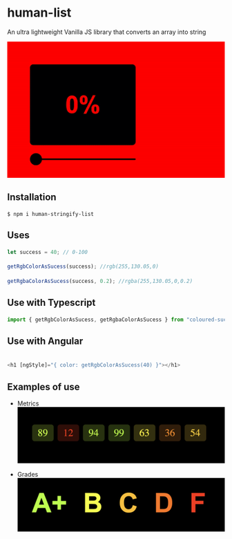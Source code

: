 # human-list

An ultra lightweight Vanilla JS library that converts an array into string

![Example of Coloured Success](doc/example.gif)

## Installation

```
$ npm i human-stringify-list
```

## Uses

```js
let success = 40; // 0-100

getRgbColorAsSucess(success); //rgb(255,130.05,0)

getRgbaColorAsSucess(success, 0.2); //rgba(255,130.05,0,0.2)
```

## Use with Typescript

```js
import { getRgbColorAsSucess, getRgbaColorAsSucess } from "coloured-success";
```

## Use with Angular

```js

<h1 [ngStyle]="{ color: getRgbColorAsSucess(40) }"></h1>

```

## Examples of use

- Metrics
  ![Metrics](doc/metrics.png)

- Grades
  ![Grades](doc/grades.png)
